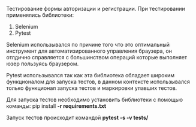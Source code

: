 Тестирование формы авторизации и регистрации.
При тестировании применялись библиотеки:
1. Selenium
2. Pytest

Selenium использывался по причине того что это оптимальный инструмент для автоматизированного управления браузера, он отлдично справляется с большинством операций которые выполняет юзер пользуясь браузером.

Pytest использывался так как эта библиотека обладает широким функционалом для запуска тестов, в данном контексте использывался только функционал запуска тестов и маркировки упавших тестов.

Для запуска тестов необходимо установить библиотеки с помощью команды:
pip install **-r requirements.txt**

Запуск тестов происходит командой **pytest -s -v tests/**
